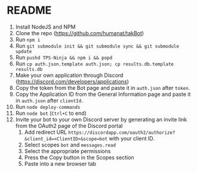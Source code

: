 # README

1. Install NodeJS and NPM
2. Clone the repo (<https://github.com/humanat/takBot>)
3. Run `npm i`
4. Run `git submodule init && git submodule sync && git submodule update`
5. Run `pushd TPS-Ninja && npm i && popd`
6. Run `cp auth.json.template auth.json; cp results.db.template results.db`
7. Make your own application through Discord (<https://discord.com/developers/applications>)
8. Copy the token from the Bot page and paste it in `auth.json` after `token`.
9. Copy the Application ID from the General Information page and paste it in `auth.json` after `clientId`.
10. Run `node deploy-commands`
11. Run `node bot` (`Ctrl+C` to end)
12. Invite your bot to your own Discord server by generating an invite link from the OAuth2 page of the Discord portal
    1. Add redirect URL `https://discordapp.com/oauth2/authorize?&client_id=<ClientID>&scope=bot` with your client ID.
    2. Select scopes `bot` and `messages.read`
    3. Select the appropriate permissions
    4. Press the Copy button in the Scopes section
    5. Paste into a new browser tab
